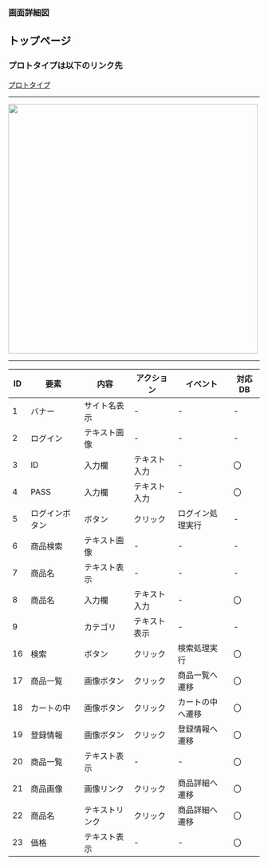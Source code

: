 ### 画面詳細図
## トップページ
### プロトタイプは以下のリンク先
[プロトタイプ](https://www.figma.com/file/hObv8UIMYgWDaLUvQT6nDy/Untitled?node-id=0%3A1)
*****
<img src="../img/toppanga.png" width="500">

*****

| ID | 要素 | 内容 | アクション | イベント | 対応DB |
|----|-----|------|-----------|----------|-------|
|1	 |バナー|サイト名表示|-	  |-        	|-     |
|2	|ログイン|テキスト画像|-	|-	|-|
|3|	ID|	入力欄|	テキスト入力	|-	|〇|
|4	|PASS	|入力欄	|テキスト入力 	|-	|〇|
|5|	ログインボタン|	ボタン|	クリック|	ログイン処理実行|	-|
|6	|商品検索	|テキスト画像	|-	|-	|-|
|7|	商品名	|テキスト表示|	-|	-	|-|
|8	|商品名	|入力欄	|テキスト入力	|-	|〇|
|9|	|カテゴリ	|テキスト表示|	-	|-	|-|
|16	|検索	|ボタン	|クリック	|検索処理実行	|〇|
|17|	商品一覧	|画像ボタン	|クリック|	商品一覧へ遷移|	〇|
|18	|カートの中	|画像ボタン	|クリック	|カートの中へ遷移|	〇|
|19	|登録情報	|画像ボタン	|クリック|	登録情報へ遷移|	〇|
|20	|商品一覧	|テキスト表示	|-	|-|	〇|
|21	|商品画像|	画像リンク	|クリック	|商品詳細へ遷移	|〇|
|22	|商品名	|テキストリンク	|クリック	|商品詳細へ遷移|	〇|
|23	|価格	|テキスト表示|	-	|-	|〇|











